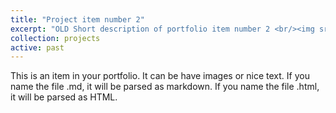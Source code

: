 ```yaml
---
title: "Project item number 2"
excerpt: "OLD Short description of portfolio item number 2 <br/><img src='/images/500x300.png'>"
collection: projects
active: past
---
```


This is an item in your portfolio. It can be have images or nice text. If you name the file .md, it will be parsed as markdown. If you name the file .html, it will be parsed as HTML. 
